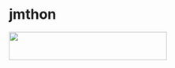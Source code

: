 # jmthon

<p align="left"><a href="https://heroku.com/deploy?template=https://github.com/Ali67890a/roz"> <img src="https://img.shields.io/badge/Deploy%20To%20Heroku-purple?style=for-the-badge&logo=heroku" width="320" height="58.45"/></a></p>
